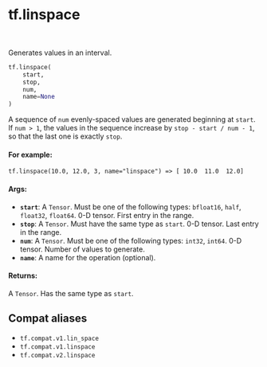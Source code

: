 <div itemscope itemtype="http://developers.google.com/ReferenceObject">
<meta itemprop="name" content="tf.linspace" />
<meta itemprop="path" content="Stable" />
</div>

# tf.linspace

<!-- Insert buttons and diff -->

<table class="tfo-notebook-buttons tfo-api" align="left">
</table>



Generates values in an interval.

``` python
tf.linspace(
    start,
    stop,
    num,
    name=None
)
```



<!-- Placeholder for "Used in" -->

A sequence of `num` evenly-spaced values are generated beginning at `start`.
If `num > 1`, the values in the sequence increase by `stop - start / num - 1`,
so that the last one is exactly `stop`.

#### For example:



```
tf.linspace(10.0, 12.0, 3, name="linspace") => [ 10.0  11.0  12.0]
```

#### Args:


* <b>`start`</b>: A `Tensor`. Must be one of the following types: `bfloat16`, `half`, `float32`, `float64`.
  0-D tensor. First entry in the range.
* <b>`stop`</b>: A `Tensor`. Must have the same type as `start`.
  0-D tensor. Last entry in the range.
* <b>`num`</b>: A `Tensor`. Must be one of the following types: `int32`, `int64`.
  0-D tensor. Number of values to generate.
* <b>`name`</b>: A name for the operation (optional).


#### Returns:

A `Tensor`. Has the same type as `start`.


## Compat aliases

* `tf.compat.v1.lin_space`
* `tf.compat.v1.linspace`
* `tf.compat.v2.linspace`

